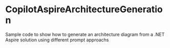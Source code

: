 # CopilotAspireArchitectureGeneration
Sample code to show how to generate an architecture diagram from a .NET Aspire solution using different prompt approachs
